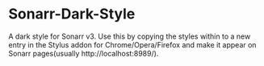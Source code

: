 # Sonarr-Dark-Style
A dark style for Sonarr v3. Use this by copying the styles within to a new entry in the Stylus addon for Chrome/Opera/Firefox and make it appear on Sonarr pages(usually http://localhost:8989/).


